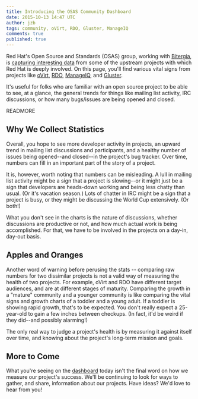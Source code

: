 ```yaml
---
title: Introducing the OSAS Community Dashboard
date: 2015-10-13 14:47 UTC
author: jzb
tags: community, oVirt, RDO, Gluster, ManageIQ
comments: true
published: true
---
```

Red Hat's Open Source and Standards (OSAS) group, working with [Bitergia](http://www.bitegia.com), is [capturing interesting data](http://community.redhat.com/dashboard/) from some of the upstream projects with which Red Hat is deeply involved. On this page, you'll find various vital signs from projects like [oVirt](http://www.ovirt.org), [RDO](https://www.rdoproject.org), [ManageIQ](http://manageiq.org/), and [Gluster](http://gluster.org/).

It's useful for folks who are familiar with an open source project to be able to see, at a glance, the general trends for things like mailing list activity, IRC discussions, or how many bugs/issues are being opened and closed.

READMORE

## Why We Collect Statistics

Overall, you hope to see more developer activity in projects, an upward trend in mailing list discussions and participants, and a healthy number of issues being opened--and closed--in the project's bug tracker. Over time, numbers can fill in an important part of the story of a project.

It is, however, worth noting that numbers can be misleading. A lull in mailing list activity might be a sign that a project is slowing--or it might just be a sign that developers are heads-down working and being less chatty than usual. (Or it's vacation season.) Lots of chatter in IRC might be a sign that a project is busy, or they might be discussing the World Cup extensively. (Or both!)

What you don't see in the charts is the nature of discussions, whether discussions are productive or not, and how much actual work is being accomplished. For that, we have to be involved in the projects on a day-in, day-out basis.

## Apples and Oranges

Another word of warning before perusing the stats -- comparing raw numbers for two dissimilar projects is not a valid way of measuring the health of two projects. For example, oVirt and RDO have different target audiences, and are at different stages of maturity. Comparing the growth in a "mature" community and a younger community is like comparing the vital signs and growth charts of a toddler and a young adult. If a toddler is showing rapid growth, that's to be expected. You don't really expect a 25-year-old to gain a few inches between checkups. (In fact, it'd be weird if they did--and possibly alarming!)

The only real way to judge a project's health is by measuring it against itself over time, and knowing about the project's long-term mission and goals.

## More to Come

What you're seeing on the [dashboard](http://community.redhat.com/dashboard/) today isn't the final word on how we measure our project's success. We'll be continuing to look for ways to gather, and share, information about our projects. Have ideas? We'd love to hear from you!

